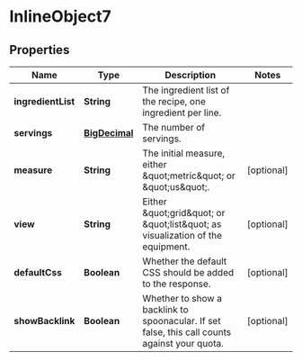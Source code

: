 

# InlineObject7

## Properties

Name | Type | Description | Notes
------------ | ------------- | ------------- | -------------
**ingredientList** | **String** | The ingredient list of the recipe, one ingredient per line. | 
**servings** | [**BigDecimal**](BigDecimal.md) | The number of servings. | 
**measure** | **String** | The initial measure, either \&quot;metric\&quot; or \&quot;us\&quot;. |  [optional]
**view** | **String** | Either \&quot;grid\&quot; or \&quot;list\&quot; as visualization of the equipment. |  [optional]
**defaultCss** | **Boolean** | Whether the default CSS should be added to the response. |  [optional]
**showBacklink** | **Boolean** | Whether to show a backlink to spoonacular. If set false, this call counts against your quota. |  [optional]



